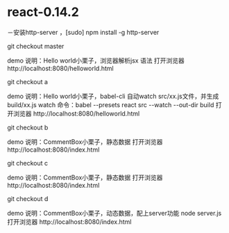 # react-0.14.2

－安装http-server ，[sudo] npm install -g http-server

git checkout master 

demo 说明：Hello world小栗子，浏览器解析jsx 语法
	打开浏览器 http://localhost:8080/helloworld.html

git checkout a

demo 说明：Hello world小栗子，babel-cli 自动watch src/xx.js文件，并生成build/xx.js
	 watch 命令：babel --presets react src --watch --out-dir build
	 打开浏览器 http://localhost:8080/helloworld.html


git checkout b

demo 说明：CommentBox小栗子，静态数据
	打开浏览器 http://localhost:8080/index.html

git checkout c

demo 说明：CommentBox小栗子，静态数据
	打开浏览器 http://localhost:8080/index.html

git checkout d

demo 说明：CommentBox小栗子，动态数据，配上server功能
	node server.js
	打开浏览器 http://localhost:8080/index.html
